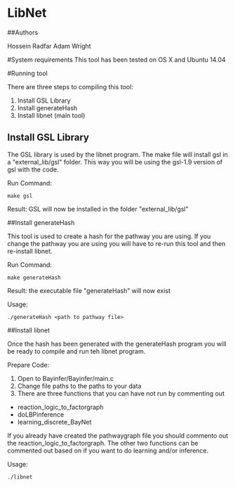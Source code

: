 # LibNet

##Authors

   Hossein Radfar 
   Adam Wright 

#System requirements
This tool has been tested on OS X and Ubuntu 14.04

#Running tool

There are three steps to compiling this tool:
1. Install GSL Library
2. Install generateHash
3. Install libnet  (main tool)

## Install GSL Library

The GSL library is used by the libnet program. The make file will install gsl in a "external_lib/gsl" folder. This way you will be using the gsl-1.9 version of gsl with the code. 

Run Command:

	make gsl
	
Result:
	GSL will now be installed in the folder "external_lib/gsl"

##Install generateHash

This tool is used to create a hash for the pathway you are using. If you change the pathway you are using you will have to re-run this tool and then re-install libnet. 

Run Command:

	make generateHash
	
Result:
	the executable file "generateHash" will now exist

Usage:

	./generateHash <path to pathway file>

##Install libnet

Once the hash has been generated with the generateHash program you will be ready to compile and run teh libnet program. 

Prepare Code:
1. Open to Bayinfer/Bayinfer/main.c
2. Change file paths to the paths to your data
3. There are three functions that you can have not run by commenting out
  * reaction_logic_to_factorgraph
  * doLBPinference
  * learning_discrete_BayNet

If you already have created the pathwaygraph file you should commento out the reaction_logic_to_factorgraph. The other two functions can be commented out based on if you want to do learning and/or inference. 

Usage:

	./libnet
